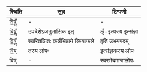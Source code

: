 | स्थिति | सूत्र | टिप्पणी |
| ----- | ------- | ------ |
| वि॒षॢँ॑ | - | - |
| वि॒षॢँ॑ | उपदेशेऽजनुनासिक इत् | ऌँ-इत्यस्य इत्संज्ञा |
| वि॒षॢँ॑ | स्वरितञितः कर्त्रभिप्राये क्रियाफले | इति उभयपदम् |
| वि॒ष् | तस्य लोपः | इत्संज्ञकस्य लोपः |
| विष् | - | स्वरभेदमात्रालोपः |
